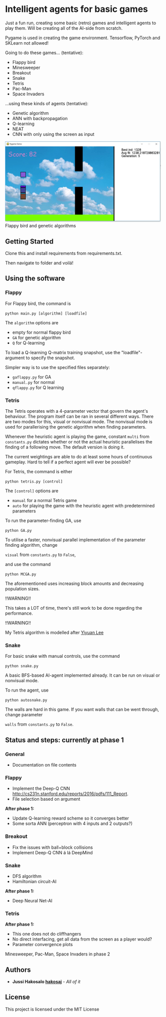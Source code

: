 # Intelligent agents for basic games


Just a fun run, creating some basic (retro) games and intelligent agents to play them. Will be creating all of the AI-side from scratch.

Pygame is used in creating the game environment. Tensorflow, PyTorch and SKLearn not allowed!

Going to do these games... (tentative):
  - Flappy bird
  - Minesweeper
  - Breakout
  - Snake
  - Tetris
  - Pac-Man
  - Space Invaders

...using these kinds of agents (tentative):
  - Genetic algorithm
  - ANN with backpropagation
  - Q-learning
  - NEAT
  - CNN with only using the screen as input

![Overview of the simulation](https://github.com/hakosaj/PygameAI/blob/master/flappy/gena.JPG) Flappy bird and genetic algorithms
## Getting Started

Clone this and install requirements from requirements.txt.

Then navigate to folder and voilá!



## Using the software

### Flappy

For Flappy bird, the command is

`python main.py [algorithm] [loadfile]`

The `algorithm` options are
  - empty for normal flappy bird
  - `GA` for genetic algorithm
  - `Q` for Q-learning

To load a Q-learning Q-matrix training snapshot, use the "loadfile"-argument to specify the snapshot.

Simpler way is to use the specified files separately:
- `gaflappy.py` for GA
- `manual.py` for normal
- `qflappy.py` for Q learning


### Tetris

The Tetris operates with a 4-parameter vector that govern the agent's behaviour. The program itself can be ran in several different ways. There are two modes for this, visual or nonvisual mode. The nonvisual mode is used for parallerising the genetic algorithm when finding parameters.

Whenever the heuristic agent is playing the game, constant `multi` from `constants.py` dictates whether or not the actual heuristic parallelises the finding of a following move. The default version is doing it. 


The current weightings are able to do at least some hours of continuous gameplay. Hard to tell if a perfect agent will ever be possible?

For Tetris, the command is either

`python tetris.py [control]`

The `[control]` options are
  - `manual` for a normal Tetris game
  - `auto` for playing the game with the heuristic agent with predetermined parameters


To run the parameter-finding GA, use

`python GA.py`

To utilise a faster, nonvisual parallel implementation of the parameter finding algorithm, change

`visual` from `constants.py` to `False`,

and use the command

`python MCGA.py`


The aforementioned uses increasing block amounts and decreasing population sizes.


!!WARNING!!

This takes a LOT of time, there's still work to be done regarding the performance.

!!WARNING!!


My Tetris algorithm is modelled after [Yiyuan Lee](https://codemyroad.wordpress.com/2013/04/14/tetris-ai-the-near-perfect-player/)


### Snake

For basic snake with manual controls, use the command

`python snake.py`

A basic BFS-based AI-agent implemented already. It can be run on visual or nonvisual mode.

To run the agent, use

`python autosnake.py`

The walls are hard in this game. If you want walls that can be went through, change parameter

`walls` from `constants.py` to `False`.




## Status and steps: currently at phase 1

### General
  - Documentation on file contents

### Flappy
  - Implement the Deep-Q CNN http://cs231n.stanford.edu/reports/2016/pdfs/111_Report.
  - File selection based on argument
  
  **After phase 1:**
  - Update Q-learning reward scheme so it converges better
  - Some sorta ANN (perceptron with 4 inputs and 2 outputs?)
 
### Breakout
  - Fix the issues with ball+block collisions
  - Implement Deep-Q CNN á lá DeepMind

### Snake
  - DFS algorithm
  - Hamiltonian circuit-AI

  **After phase 1:**
  - Deep Neural Net-AI
  
### Tetris

  **After phase 1:**
  - This one does not do cliffhangers
  - No direct interfacing, get all data from the screen as a player would?
  - Parameter convergence plots


Minesweeper, Pac-Man, Space Invaders in phase 2


## Authors

* **Jussi Hakosalo [hakosaj](https://github.com/hakosaj)** - *All of it* 



## License

This project is licensed under the MIT License 

